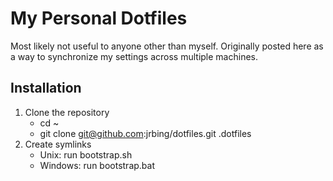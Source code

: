 # My Personal Dotfiles #
Most likely not useful to anyone other than myself.  Originally posted here as a way to synchronize my settings across multiple machines.  

## Installation ##

1. Clone the repository
    * cd ~
    * git clone git@github.com:jrbing/dotfiles.git .dotfiles
2. Create symlinks
    * Unix: run bootstrap.sh
    * Windows: run bootstrap.bat
